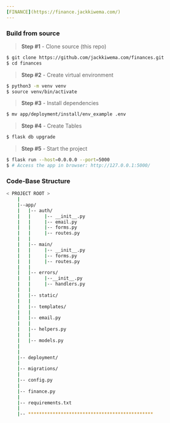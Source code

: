 ```yaml
---
[FINANCE](https://finance.jackkiwema.com/)
---
```


### Build from source
> **Step #1** - Clone source (this repo)
```bash
$ git clone https://github.com/jackkiwema.com/finances.git
$ cd finances
```

> **Step #2** - Create virtual environment
```bash
$ python3 -m venv venv
$ source venv/bin/activate
```

> **Step #3** - Install dependencies
```bash
$ mv app/deployment/install/env_example .env
```

> **Step #4** - Create Tables
```bash
$ flask db upgrade
```

> **Step #5** - Start the project
```bash
$ flask run --host=0.0.0.0 --port=5000
$ # Access the app in browser: http://127.0.0.1:5000/
```

### Code-Base Structure
```bash
< PROJECT ROOT >
    |
    |--app/
    |   |-- auth/
    |   |     |-- __init__.py
    |   |     |-- email.py
    |   |     |-- forms.py
    |   |     |-- routes.py
    |   |
    |   |-- main/
    |   |     |-- __init__.py
    |   |     |-- forms.py
    |   |     |-- routes.py
    |   |
    |   |-- errors/
    |   |     |--__init__.py
    |   |     |-- handlers.py
    |   |
    |   |-- static/
    |   |
    |   |-- templates/
    |   |
    |   |-- email.py
    |   |
    |   |-- helpers.py  
    |   | 
    |   |-- models.py
    |
    |
    |-- deployment/
    |
    |-- migrations/
    |
    |-- config.py
    |
    |-- finance.py
    |
    |-- requirements.txt
    |
    |-- **********************************************

```
